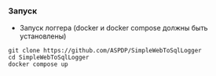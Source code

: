 ﻿### Запуск

* Запуск логгера (docker и docker compose должны быть установлены)
```
git clone https://github.com/ASPDP/SimpleWebToSqlLogger
cd SimpleWebToSqlLogger
docker compose up
```